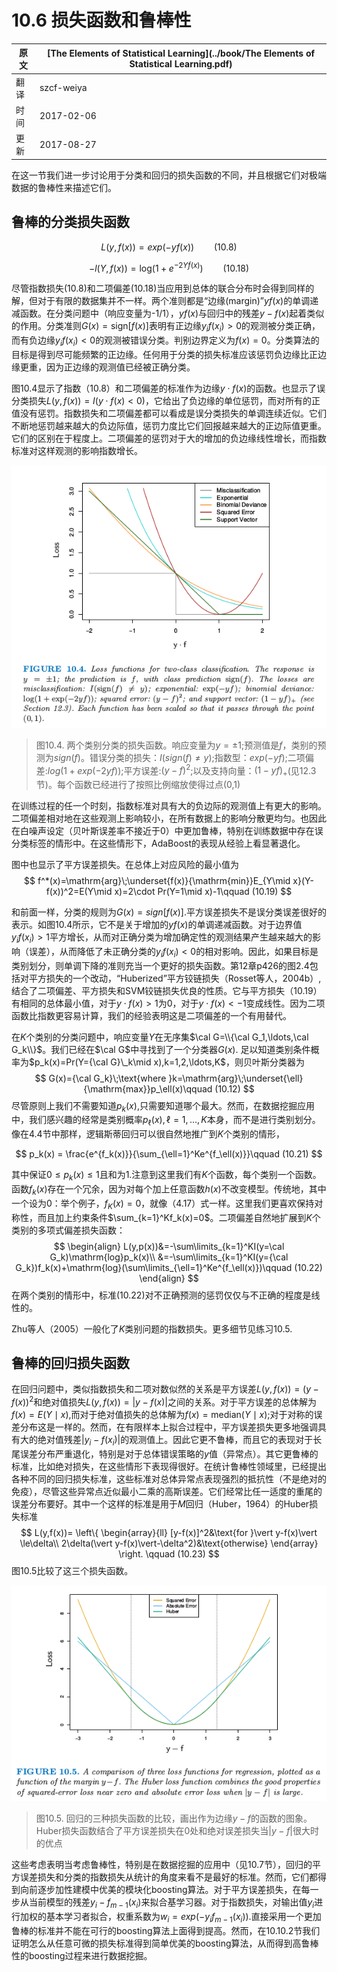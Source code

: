 # 10.6 损失函数和鲁棒性

| 原文   | [The Elements of Statistical Learning](../book/The Elements of Statistical Learning.pdf) |
| ---- | ---------------------------------------- |
| 翻译   | szcf-weiya                               |
| 时间   | 2017-02-06                               |
| 更新   | 2017-08-27                               |


在这一节我们进一步讨论用于分类和回归的损失函数的不同，并且根据它们对极端数据的鲁棒性来描述它们。

## 鲁棒的分类损失函数

$$
L(y,f(x))=exp(-yf(x))\qquad (10.8)
$$

$$
-l(Y,f(x))=\mathrm{log}(1+e^{-2Yf(x)})\qquad (10.18)
$$

尽管指数损失(10.8)和二项偏差(10.18)当应用到总体的联合分布时会得到同样的解，但对于有限的数据集并不一样。两个准则都是“边缘(margin)”$yf(x)$的单调递减函数。在分类问题中（响应变量为-1/1），$yf(x)$与回归中的残差$y-f(x)$起着类似的作用。分类准则$G(x)=\mathrm{sign}[f(x)]$表明有正边缘$y_if(x_i)>0$的观测被分类正确，而有负边缘$y_if(x_i)<0$的观测被错误分类。判别边界定义为$f(x)=0$。分类算法的目标是得到尽可能频繁的正边缘。任何用于分类的损失标准应该惩罚负边缘比正边缘更重，因为正边缘的观测值已经被正确分类。

图10.4显示了指数（10.8）和二项偏差的标准作为边缘$y\cdot f(x)$的函数。也显示了误分类损失$L(y,f(x))=I(y\cdot f(x)<0)$，它给出了负边缘的单位惩罚，而对所有的正值没有惩罚。指数损失和二项偏差都可以看成是误分类损失的单调连续近似。它们不断地惩罚越来越大的负边际值，惩罚力度比它们回报越来越大的正边际值更重。它们的区别在于程度上。二项偏差的惩罚对于大的增加的负边缘线性增长，而指数标准对这样观测的影响指数增长。

![](../img/10/fig10.4.png)

> 图10.4. 两个类别分类的损失函数。响应变量为$y=\pm 1$;预测值是$f$，类别的预测为$sign(f)$。错误分类的损失：$I(sign(f)\neq y)$;指数型：$exp(-yf)$;二项偏差:$log(1+exp(-2yf))$;平方误差:$(y-f)^2$;以及支持向量：$(1-yf)_+$(见12.3节)。每个函数已经进行了按照比例缩放使得过点(0,1)

在训练过程的任一个时刻，指数标准对具有大的负边际的观测值上有更大的影响。二项偏差相对地在这些观测上影响较小，在所有数据上的影响分散更均匀。也因此在白噪声设定（贝叶斯误差率不接近于0）中更加鲁棒，特别在训练数据中存在误分类标签的情形中。在这些情形下，AdaBoost的表现从经验上看显著退化。

图中也显示了平方误差损失。在总体上对应风险的最小值为
$$
f^*(x)=\mathrm{arg}\;\underset{f(x)}{\mathrm{min}}E_{Y\mid x}(Y-f(x))^2=E(Y\mid x)=2\cdot Pr(Y=1\mid x)-1\qquad (10.19)
$$

和前面一样，分类的规则为$G(x)=sign[f(x)]$.平方误差损失不是误分类误差很好的表示。如图10.4所示，它不是关于增加的$yf(x)$的单调递减函数。对于边界值$y_if(x_i)>1$平方增长，从而对正确分类为增加确定性的观测结果产生越来越大的影响（误差），从而降低了未正确分类的$y_if(x_i)<0$的相对影响。因此，如果目标是类别划分，则单调下降的准则充当一个更好的损失函数。第12章p426的图2.4包括对平方损失的一个改动，“Huberized”平方铰链损失（Rosset等人，2004b）,结合了二项偏差、平方损失和SVM铰链损失优良的性质。它与平方损失（10.19）有相同的总体最小值，对于$y\cdot f(x)>1$为0，对于$y\cdot f(x)<-1$变成线性。因为二项函数比指数更容易计算，我们的经验表明这是二项偏差的一个有用替代。

在$K$个类别的分类问题中，响应变量$Y$在无序集$\cal G=\\{\cal G_1,\ldots,\cal G_k\\}$。我们已经在$\cal G$中寻找到了一个分类器$G(x)$. 足以知道类别条件概率为$p_k(x)=Pr(Y={\cal G}\_k\mid x),k=1,2,\ldots,K$，则贝叶斯分类器为
$$
G(x)={\cal G_k}\;\text{where }k=\mathrm{arg}\;\underset{\ell}{\mathrm{max}}p_\ell(x)\qquad (10.12)
$$
尽管原则上我们不需要知道$p_k(x)$,只需要知道哪个最大。然而，在数据挖掘应用中，我们感兴趣的经常是类别概率$p_\ell(x),\ell=1,\ldots,K$本身，而不是进行类别划分。像在4.4节中那样，逻辑斯蒂回归可以很自然地推广到$K$个类别的情形，

$$
p_k(x) = \frac{e^{f_k(x)}}{\sum_{\ell=1}^Ke^{f_\ell(x)}}\qquad (10.21)
$$

其中保证$0\le p_k(x)\le 1$且和为1.注意到这里我们有$K$个函数，每个类别一个函数。函数$f_k(x)$存在一个冗余，因为对每个加上任意函数$h(x)$不改变模型。传统地，其中一个设为0：举个例子，$f_K(x)=0$，就像（4.17）式一样。这里我们更喜欢保持对称性，而且加上约束条件$\sum_{k=1}^Kf_k(x)=0$。二项偏差自然地扩展到$K$个类别的多项式偏差损失函数：
$$
\begin{align}
L(y,p(x))&=-\sum\limits_{k=1}^KI(y=\cal G_k)\mathrm{log}p_k(x)\\
&=-\sum\limits_{k=1}^KI(y={\cal G_k})f_k(x)+\mathrm{log}(\sum\limits_{\ell=1}^Ke^{f_\ell(x)})\qquad (10.22)
\end{align}
$$
在两个类别的情形中，标准(10.22)对不正确预测的惩罚仅仅与不正确的程度是线性的。

Zhu等人（2005）一般化了$K$类别问题的指数损失。更多细节见练习10.5.

## 鲁棒的回归损失函数

在回归问题中，类似指数损失和二项对数似然的关系是平方误差$L(y,f(x))=(y-f(x))^2$和绝对值损失$L(y,f(x))=\vert y-f(x)\vert$之间的关系。对于平方误差的总体解为$f(x)=E(Y\mid x)$,而对于绝对值损失的总体解为$f(x)=\mathrm{median}(Y\mid x)$;对于对称的误差分布这是一样的。然而，在有限样本上拟合过程中，平方误差损失更多地强调具有大的绝对值残差$\vert y_i-f(x_i)\vert$的观测值上。因此它更不鲁棒，而且它的表现对于长尾误差分布严重退化，特别是对于总体错误策略的$y$值（异常点）。其它更鲁棒的标准，比如绝对损失，在这些情形下表现得很好。在统计鲁棒性领域里，已经提出各种不同的回归损失标准，这些标准对总体异常点表现强烈的抵抗性（不是绝对的免疫），尽管这些异常点近似最小二乘的高斯误差。它们经常比任一适度的重尾的误差分布要好。其中一个这样的标准是用于$M$回归（Huber，1964）的Huber损失标准
$$
L(y,f(x))=
\left\{
  \begin{array}{ll}
  [y-f(x)]^2&\text{for }\vert y-f(x)\vert \le\delta\\
  2\delta(\vert y-f(x)\vert-\delta^2)&\text{otherwise}
  \end{array}
\right.
\qquad (10.23)
$$
图10.5比较了这三个损失函数。

![](../img/10/fig10.5.png)

> 图10.5. 回归的三种损失函数的比较，画出作为边缘$y-f$的函数的图象。Huber损失函数结合了平方误差损失在0处和绝对误差损失当$\vert y-f\vert$很大时的优点

这些考虑表明当考虑鲁棒性，特别是在数据挖掘的应用中（见10.7节），回归的平方误差损失和分类的指数损失从统计的角度来看不是最好的标准。然而，它们都得到向前逐步加性建模中优美的模块化boosting算法。对于平方误差损失，在每一步从当前模型的残差$y_i-f_{m-1}(x_i)$来拟合基学习器。对于指数损失，对输出值$y_i$进行加权的基本学习者拟合，权重系数为$w_i=exp(-y_if_{m-1}(x_i))$.直接采用一个更加鲁棒的标准并不能在可行的boosting算法上面得到提高。然而，在10.10.2节我们证明怎么从任意可微的损失标准得到简单优美的boosting算法，从而得到高鲁棒性的boosting过程来进行数据挖掘。
